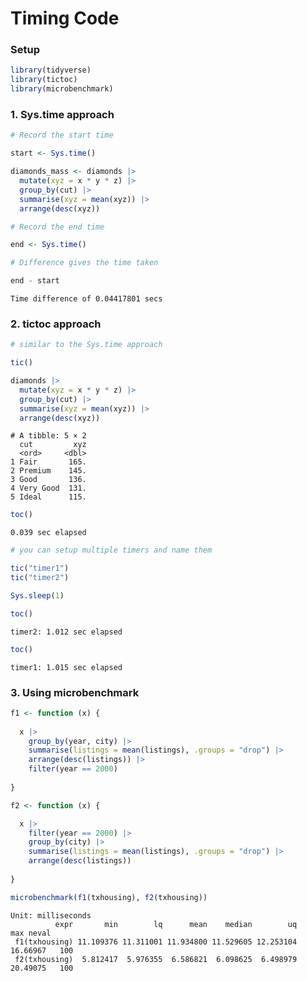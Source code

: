Timing Code
================

### Setup

``` r
library(tidyverse)
library(tictoc)
library(microbenchmark)
```

### 1. Sys.time approach

``` r
# Record the start time

start <- Sys.time()

diamonds_mass <- diamonds |> 
  mutate(xyz = x * y * z) |> 
  group_by(cut) |> 
  summarise(xyz = mean(xyz)) |> 
  arrange(desc(xyz))

# Record the end time

end <- Sys.time()

# Difference gives the time taken

end - start
```

    Time difference of 0.04417801 secs

### 2. tictoc approach

``` r
# similar to the Sys.time approach

tic()

diamonds |> 
  mutate(xyz = x * y * z) |> 
  group_by(cut) |> 
  summarise(xyz = mean(xyz)) |> 
  arrange(desc(xyz))
```

    # A tibble: 5 × 2
      cut         xyz
      <ord>     <dbl>
    1 Fair       165.
    2 Premium    145.
    3 Good       136.
    4 Very Good  131.
    5 Ideal      115.

``` r
toc()
```

    0.039 sec elapsed

``` r
# you can setup multiple timers and name them

tic("timer1")
tic("timer2")

Sys.sleep(1)

toc()
```

    timer2: 1.012 sec elapsed

``` r
toc()
```

    timer1: 1.015 sec elapsed

### 3. Using microbenchmark

``` r
f1 <- function (x) {
  
  x |> 
    group_by(year, city) |> 
    summarise(listings = mean(listings), .groups = "drop") |> 
    arrange(desc(listings)) |>  
    filter(year == 2000)
  
} 

f2 <- function (x) {

  x |> 
    filter(year == 2000) |> 
    group_by(city) |> 
    summarise(listings = mean(listings), .groups = "drop") |> 
    arrange(desc(listings))
  
}

microbenchmark(f1(txhousing), f2(txhousing))
```

    Unit: milliseconds
              expr       min        lq      mean    median        uq      max neval
     f1(txhousing) 11.109376 11.311001 11.934800 11.529605 12.253104 16.66967   100
     f2(txhousing)  5.812417  5.976355  6.586821  6.098625  6.498979 20.49075   100
